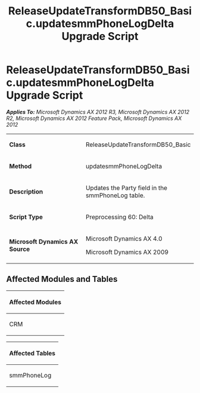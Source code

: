 ﻿---
title: ReleaseUpdateTransformDB50_Basic.updatesmmPhoneLogDelta Upgrade Script
TOCTitle: ReleaseUpdateTransformDB50_Basic.updatesmmPhoneLogDelta Upgrade Script
ms:assetid: 63bd5026-dc8f-1378-ebae-6af383c2c5f2
ms:mtpsurl: https://msdn.microsoft.com/en-us/library/JJ719158(v=AX.60)
ms:contentKeyID: 49708697
ms.date: 05/18/2015
mtps_version: v=AX.60
---

# ReleaseUpdateTransformDB50\_Basic.updatesmmPhoneLogDelta Upgrade Script 


_**Applies To:** Microsoft Dynamics AX 2012 R3, Microsoft Dynamics AX 2012 R2, Microsoft Dynamics AX 2012 Feature Pack, Microsoft Dynamics AX 2012_

<table>
<colgroup>
<col style="width: 50%" />
<col style="width: 50%" />
</colgroup>
<tbody>
<tr class="odd">
<td><p><strong>Class</strong></p></td>
<td><p>ReleaseUpdateTransformDB50_Basic</p></td>
</tr>
<tr class="even">
<td><p><strong>Method</strong></p></td>
<td><p>updatesmmPhoneLogDelta</p></td>
</tr>
<tr class="odd">
<td><p><strong>Description</strong></p></td>
<td><p>Updates the Party field in the smmPhoneLog table.</p></td>
</tr>
<tr class="even">
<td><p><strong>Script Type</strong></p></td>
<td><p>Preprocessing 60: Delta</p></td>
</tr>
<tr class="odd">
<td><p><strong>Microsoft Dynamics AX Source</strong></p></td>
<td><p>Microsoft Dynamics AX 4.0</p>
<p>Microsoft Dynamics AX 2009</p></td>
</tr>
</tbody>
</table>


## Affected Modules and Tables

<table>
<colgroup>
<col style="width: 100%" />
</colgroup>
<thead>
<tr class="header">
<th><p>Affected Modules</p></th>
</tr>
</thead>
<tbody>
<tr class="odd">
<td><p>CRM</p></td>
</tr>
</tbody>
</table>


<table>
<colgroup>
<col style="width: 100%" />
</colgroup>
<thead>
<tr class="header">
<th><p>Affected Tables</p></th>
</tr>
</thead>
<tbody>
<tr class="odd">
<td><p>smmPhoneLog</p></td>
</tr>
</tbody>
</table>

  


